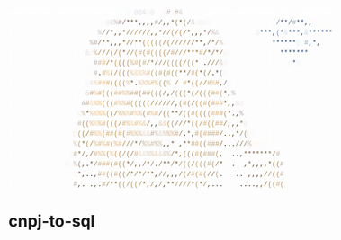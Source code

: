 <html><code><span class="ascii" style="
display:inline-block;
letter-spacing:0;
line-height:1.5;
font-family:'Consolas','BitstreamVeraSansMono','CourierNew',Courier,monospace;
font-size:12px;
">
<span style="color:#FFFFFF;">@</span><span style="color:#FFFFFF;">@</span><span style="color:#FFFFFF;">@</span><span style="color:#FFFFFF;">@</span><span style="color:#FFFFFF;">@</span><span style="color:#FFFFFF;">@</span><span style="color:#FFFFFF;">@</span><span style="color:#FFFFFF;">@</span><span style="color:#FFFFFF;">@</span><span style="color:#FFFFFF;">@</span><span style="color:#FFFFFF;">@</span><span style="color:#FFFFFF;">@</span><span style="color:#FFFFFF;">@</span><span style="color:#FFFFFF;">@</span><span style="color:#FFFFFF;">@</span><span style="color:#FFFFFF;">@</span><span style="color:#FFFFFF;">@</span><span style="color:#FFFFFF;">@</span><span style="color:#FFFFFF;">@</span><span style="color:#FFFFFF;">@</span><span style="color:#FFFFFF;">@</span><span style="color:#FFFFFF;">@</span><span style="color:#FFFFFF;">@</span><span style="color:#FFFFFF;">@</span><span style="color:#FFFFFF;">@</span><span style="color:#FFFFFF;">@</span><span style="color:#FDFFFE;">@</span><span style="color:#FDFFFE;">@</span><span style="color:#F9FFFF;">@</span><span style="color:#FAF8FB;">@</span><span style="color:#FFFDFF;">@</span><span style="color:#E5E4E9;">@</span><span style="color:#E6E4E9;">@</span><span style="color:#E2DCE0;">&</span><span style="color:#FAF4F8;">@</span><span style="color:#E5E7E6;">@</span><span style="color:#FCFDFD;">@</span><span style="color:#FDFEFF;">@</span><span style="color:#FAF3F2;">@</span><span style="color:#B1ABAD;">#</span><span style="color:#FFF7F4;">@</span><span style="color:#B2A092;">#</span><span style="color:#D8CEC5;">&</span><span style="color:#FAFDFE;">@</span><span style="color:#FCFFFF;">@</span><span style="color:#FDFEFF;">@</span><span style="color:#FDFDFD;">@</span><span style="color:#FEFEFE;">@</span><span style="color:#FEFEFE;">@</span><span style="color:#FFFFFF;">@</span><span style="color:#FFFFFF;">@</span><span style="color:#FFFFFF;">@</span><span style="color:#FFFFFF;">@</span><span style="color:#FFFFFF;">@</span><span style="color:#FFFFFF;">@</span><span style="color:#FFFFFF;">@</span><span style="color:#FFFFFF;">@</span><span style="color:#FFFFFF;">@</span><span style="color:#FFFFFF;">@</span><span style="color:#FFFFFF;">@</span><span style="color:#FFFFFF;">@</span><span style="color:#FFFFFF;">@</span><span style="color:#FFFFFF;">@</span><span style="color:#FFFFFF;">@</span><span style="color:#FFFFFF;">@</span><span style="color:#FFFFFF;">@</span><span style="color:#FFFFFF;">@</span><span style="color:#FFFFFF;">@</span><span style="color:#FFFFFF;">@</span><span style="color:#FFFAFF;">@</span><span style="color:#FCFFFF;">@</span><span style="color:#FFFEFC;">@</span><span style="color:#FDFFFF;">@</span><span style="color:#FEFFFF;">@</span><span style="color:#FFFFFF;">@</span><span style="color:#FFFFFF;">@</span><span style="color:#FFFFFF;">@</span><span style="color:#FFFFFF;">@</span><span style="color:#FFFFFF;">@</span><span style="color:#FFFFFF;">@</span>
<span style="color:#FFFFFF;">@</span><span style="color:#FDFDFD;">@</span><span style="color:#FDFDFD;">@</span><span style="color:#FDFDFD;">@</span><span style="color:#FDFDFD;">@</span><span style="color:#FDFDFD;">@</span><span style="color:#FDFDFD;">@</span><span style="color:#FDFDFD;">@</span><span style="color:#FDFDFD;">@</span><span style="color:#FDFDFD;">@</span><span style="color:#FDFDFD;">@</span><span style="color:#FDFDFD;">@</span><span style="color:#FDFDFD;">@</span><span style="color:#FDFDFD;">@</span><span style="color:#FDFDFD;">@</span><span style="color:#FDFDFD;">@</span><span style="color:#FDFDFD;">@</span><span style="color:#FDFDFD;">@</span><span style="color:#FDFDFD;">@</span><span style="color:#FDFDFD;">@</span><span style="color:#FDFDFD;">@</span><span style="color:#FDFDFD;">@</span><span style="color:#FCFCFC;">@</span><span style="color:#FCFCFC;">@</span><span style="color:#EBEDE8;">@</span><span style="color:#E1DCD9;">&</span><span style="color:#C6BCBE;">%</span><span style="color:#AA9794;">#</span><span style="color:#766463;">/</span><span style="color:#644C40;">*</span><span style="color:#665136;">*</span><span style="color:#736042;">*</span><span style="color:#4F3D22;">,</span><span style="color:#45382A;">,</span><span style="color:#52443F;">,</span><span style="color:#4B3C36;">,</span><span style="color:#B7A8A3;">#</span><span style="color:#7E6D5D;">/</span><span style="color:#564630;">,</span><span style="color:#634C31;">,</span><span style="color:#816243;">*</span><span style="color:#A2825C;">(</span><span style="color:#6C5330;">*</span><span style="color:#A08A72;">(</span><span style="color:#857469;">/</span><span style="color:#D8D2CF;">&</span><span style="color:#F8F8F3;">@</span><span style="color:#F1F0EC;">@</span><span style="color:#F7F5F8;">@</span><span style="color:#F9F7FA;">@</span><span style="color:#FDFDFD;">@</span><span style="color:#FDFDFD;">@</span><span style="color:#FDFDFD;">@</span><span style="color:#FDFDFD;">@</span><span style="color:#FDFDFD;">@</span><span style="color:#FDFDFD;">@</span><span style="color:#FDFDFD;">@</span><span style="color:#FDFDFD;">@</span><span style="color:#FDFDFD;">@</span><span style="color:#FDFDFD;">@</span><span style="color:#FDFDFD;">@</span><span style="color:#FDFDFD;">@</span><span style="color:#FCFDFD;">@</span><span style="color:#FCFDFD;">@</span><span style="color:#FEFDFD;">@</span><span style="color:#F6F9FC;">@</span><span style="color:#657A8D;">/</span><span style="color:#385070;">*</span><span style="color:#435279;">*</span><span style="color:#5B6A87;">/</span><span style="color:#90A5BB;">#</span><span style="color:#344E7C;">*</span><span style="color:#2A477F;">*</span><span style="color:#234771;">,</span><span style="color:#304660;">,</span><span style="color:#FDF9FC;">@</span><span style="color:#FCFDF7;">@</span><span style="color:#FCFCF9;">@</span><span style="color:#FDFDFA;">@</span><span style="color:#FDFCFD;">@</span>
<span style="color:#FFFFFF;">@</span><span style="color:#FDFDFD;">@</span><span style="color:#FDFDFD;">@</span><span style="color:#FDFDFD;">@</span><span style="color:#FDFDFD;">@</span><span style="color:#FDFDFD;">@</span><span style="color:#FDFDFD;">@</span><span style="color:#FDFDFD;">@</span><span style="color:#FDFDFD;">@</span><span style="color:#FDFDFD;">@</span><span style="color:#FDFDFD;">@</span><span style="color:#FDFDFD;">@</span><span style="color:#FDFDFD;">@</span><span style="color:#FDFDFD;">@</span><span style="color:#FDFDFD;">@</span><span style="color:#FDFDFD;">@</span><span style="color:#FDFDFD;">@</span><span style="color:#FDFDFD;">@</span><span style="color:#FDFDFD;">@</span><span style="color:#FDFDFD;">@</span><span style="color:#FDFCFD;">@</span><span style="color:#FBFAFB;">@</span><span style="color:#CEC2C3;">%</span><span style="color:#84716D;">/</span><span style="color:#7E665C;">/</span><span style="color:#68523F;">*</span><span style="color:#583E24;">,</span><span style="color:#5B4422;">,</span><span style="color:#83683B;">*</span><span style="color:#947441;">/</span><span style="color:#AD8246;">/</span><span style="color:#A97C3C;">/</span><span style="color:#A67A3B;">/</span><span style="color:#997236;">/</span><span style="color:#9F783C;">/</span><span style="color:#67481A;">,</span><span style="color:#6E4F19;">,</span><span style="color:#8A6B34;">*</span><span style="color:#9F783B;">/</span><span style="color:#A87B3C;">/</span><span style="color:#BC8F50;">(</span><span style="color:#AB7F40;">/</span><span style="color:#AE8A4F;">(</span><span style="color:#947340;">/</span><span style="color:#6E512B;">*</span><span style="color:#523B20;">,</span><span style="color:#4E351E;">,</span><span style="color:#5A3C2B;">,</span><span style="color:#6B5444;">*</span><span style="color:#826961;">/</span><span style="color:#CCC0BF;">%</span><span style="color:#D8D2D8;">&</span><span style="color:#FDFDFD;">@</span><span style="color:#FDFDFD;">@</span><span style="color:#FDFDFD;">@</span><span style="color:#FDFDFD;">@</span><span style="color:#FDFDFD;">@</span><span style="color:#FDFDFD;">@</span><span style="color:#FDFDFD;">@</span><span style="color:#FDFDFD;">@</span><span style="color:#FBFCF8;">@</span><span style="color:#EAECF8;">@</span><span style="color:#2C4A85;">*</span><span style="color:#204B80;">*</span><span style="color:#274B7C;">*</span><span style="color:#2A3C59;">,</span><span style="color:#7B8FB8;">(</span><span style="color:#475A7C;">*</span><span style="color:#D1E3EA;">&</span><span style="color:#2B487C;">*</span><span style="color:#254987;">*</span><span style="color:#264983;">*</span><span style="color:#2B4155;">,</span><span style="color:#C7D8E9;">&</span><span style="color:#35527E;">*</span><span style="color:#2B4D83;">*</span><span style="color:#284880;">*</span><span style="color:#284880;">*</span><span style="color:#2A4387;">*</span><span style="color:#516575;">*</span>
<span style="color:#FFFFFF;">@</span><span style="color:#FDFDFD;">@</span><span style="color:#FDFDFD;">@</span><span style="color:#FDFDFD;">@</span><span style="color:#FDFDFD;">@</span><span style="color:#FDFDFD;">@</span><span style="color:#FDFDFD;">@</span><span style="color:#FDFDFD;">@</span><span style="color:#FDFDFD;">@</span><span style="color:#FDFDFD;">@</span><span style="color:#FDFDFD;">@</span><span style="color:#FDFDFD;">@</span><span style="color:#FDFDFD;">@</span><span style="color:#FDFDFD;">@</span><span style="color:#FDFDFD;">@</span><span style="color:#FDFDFD;">@</span><span style="color:#FDFDFD;">@</span><span style="color:#FDFDFD;">@</span><span style="color:#FDFDFD;">@</span><span style="color:#FDFDFD;">@</span><span style="color:#BBB5B2;">%</span><span style="color:#B9A39C;">#</span><span style="color:#8A6B51;">/</span><span style="color:#89643B;">*</span><span style="color:#805B34;">*</span><span style="color:#553816;">,</span><span style="color:#56391B;">,</span><span style="color:#5B3A0D;">,</span><span style="color:#80561D;">*</span><span style="color:#9D7436;">/</span><span style="color:#A27937;">/</span><span style="color:#946C2A;">*</span><span style="color:#8F6625;">*</span><span style="color:#B78A4E;">(</span><span style="color:#B6894D;">(</span><span style="color:#C2995A;">(</span><span style="color:#BB9252;">(</span><span style="color:#C2995B;">(</span><span style="color:#A47B3E;">/</span><span style="color:#B0894B;">(</span><span style="color:#AB8345;">/</span><span style="color:#A47834;">/</span><span style="color:#A47733;">/</span><span style="color:#A27233;">/</span><span style="color:#9C7239;">/</span><span style="color:#906E39;">/</span><span style="color:#7B5B29;">*</span><span style="color:#755429;">*</span><span style="color:#614017;">,</span><span style="color:#8B6A41;">/</span><span style="color:#8A6741;">*</span><span style="color:#9E815F;">/</span><span style="color:#D0C2B7;">%</span><span style="color:#F6F7F6;">@</span><span style="color:#FCFCFC;">@</span><span style="color:#FDFDFD;">@</span><span style="color:#FDFDFD;">@</span><span style="color:#FDFDFD;">@</span><span style="color:#FDFDFD;">@</span><span style="color:#FDFDFD;">@</span><span style="color:#FDFDFD;">@</span><span style="color:#FDFDFD;">@</span><span style="color:#FDFDFD;">@</span><span style="color:#FDFDFD;">@</span><span style="color:#FEFEFE;">@</span><span style="color:#2D4876;">*</span><span style="color:#224B7F;">*</span><span style="color:#284880;">*</span><span style="color:#284880;">*</span><span style="color:#234B7E;">*</span><span style="color:#29487E;">*</span><span style="color:#E8F3F5;">@</span><span style="color:#F0FCFD;">@</span><span style="color:#94A9C1;">#</span><span style="color:#2C4470;">,</span><span style="color:#284A85;">*</span><span style="color:#2A3F5A;">,</span><span style="color:#FAFBF2;">@</span><span style="color:#FCFCFC;">@</span><span style="color:#FDFDFD;">@</span>
<span style="color:#FFFFFF;">@</span><span style="color:#FDFDFD;">@</span><span style="color:#FDFDFD;">@</span><span style="color:#FDFDFD;">@</span><span style="color:#FDFDFD;">@</span><span style="color:#FDFDFD;">@</span><span style="color:#FDFDFD;">@</span><span style="color:#FDFDFD;">@</span><span style="color:#FDFDFD;">@</span><span style="color:#FDFDFD;">@</span><span style="color:#FDFDFD;">@</span><span style="color:#FDFDFD;">@</span><span style="color:#FDFDFD;">@</span><span style="color:#FDFDFD;">@</span><span style="color:#FDFDFD;">@</span><span style="color:#FDFDFD;">@</span><span style="color:#FFFFFF;">@</span><span style="color:#FDFDFD;">@</span><span style="color:#FCFCFC;">@</span><span style="color:#E4E4E4;">&</span><span style="color:#FBF3EE;">@</span><span style="color:#D2BA9F;">%</span><span style="color:#B68143;">/</span><span style="color:#A2753C;">/</span><span style="color:#A0733B;">/</span><span style="color:#BB8F4F;">(</span><span style="color:#A77935;">/</span><span style="color:#B98A47;">(</span><span style="color:#8C5F1E;">*</span><span style="color:#B18544;">/</span><span style="color:#A47C3E;">/</span><span style="color:#BF9860;">(</span><span style="color:#D1A978;">#</span><span style="color:#BF9A67;">(</span><span style="color:#C6A16D;">#</span><span style="color:#C69F64;">(</span><span style="color:#C49E62;">(</span><span style="color:#BD945F;">(</span><span style="color:#B79565;">(</span><span style="color:#A78255;">/</span><span style="color:#C6A16B;">#</span><span style="color:#AA824E;">/</span><span style="color:#AB8548;">/</span><span style="color:#AF8645;">/</span><span style="color:#936A28;">*</span><span style="color:#976F2B;">*</span><span style="color:#946B2C;">*</span><span style="color:#CBA36B;">#</span><span style="color:#927342;">/</span><span style="color:#816237;">*</span><span style="color:#936D3E;">/</span><span style="color:#866228;">*</span><span style="color:#91734F;">/</span><span style="color:#F6F2F4;">@</span><span style="color:#FAFAFA;">@</span><span style="color:#FCFCFC;">@</span><span style="color:#FDFDFD;">@</span><span style="color:#FDFDFD;">@</span><span style="color:#FDFDFD;">@</span><span style="color:#FDFDFD;">@</span><span style="color:#FDFDFD;">@</span><span style="color:#FDFDFD;">@</span><span style="color:#FDFDFD;">@</span><span style="color:#FDFDFD;">@</span><span style="color:#FFFFFF;">@</span><span style="color:#FDFCFC;">@</span><span style="color:#FDFCF8;">@</span><span style="color:#445477;">*</span><span style="color:#2F4A82;">*</span><span style="color:#284880;">*</span><span style="color:#284880;">*</span><span style="color:#28497B;">*</span><span style="color:#2B498C;">*</span><span style="color:#385075;">*</span><span style="color:#FDFBFD;">@</span><span style="color:#FDFCFD;">@</span><span style="color:#FDFDFD;">@</span><span style="color:#FDFDFD;">@</span><span style="color:#FDFDFD;">@</span><span style="color:#FDFDFD;">@</span>
<span style="color:#FFFFFF;">@</span><span style="color:#FDFDFD;">@</span><span style="color:#FDFDFD;">@</span><span style="color:#FDFDFD;">@</span><span style="color:#FDFDFD;">@</span><span style="color:#FDFDFD;">@</span><span style="color:#FDFDFD;">@</span><span style="color:#FDFDFD;">@</span><span style="color:#FDFDFD;">@</span><span style="color:#FDFDFD;">@</span><span style="color:#FDFDFD;">@</span><span style="color:#FDFDFD;">@</span><span style="color:#FDFDFD;">@</span><span style="color:#FDFDFD;">@</span><span style="color:#FDFDFD;">@</span><span style="color:#FDFDFD;">@</span><span style="color:#FDFDFD;">@</span><span style="color:#FDFDFD;">@</span><span style="color:#FDFDFD;">@</span><span style="color:#FCFCFC;">@</span><span style="color:#FAFBFD;">@</span><span style="color:#B9AB9D;">#</span><span style="color:#D2AC8A;">#</span><span style="color:#D9A765;">#</span><span style="color:#A97C3C;">/</span><span style="color:#81582B;">*</span><span style="color:#C79A5A;">(</span><span style="color:#B68949;">(</span><span style="color:#AF8453;">(</span><span style="color:#B6915B;">(</span><span style="color:#DBB787;">%</span><span style="color:#D8B380;">#</span><span style="color:#B69457;">(</span><span style="color:#C8A86D;">#</span><span style="color:#A7884D;">/</span><span style="color:#876B3D;">*</span><span style="color:#836C4F;">/</span><span style="color:#9A7B4D;">/</span><span style="color:#A08153;">/</span><span style="color:#BF9E6E;">(</span><span style="color:#BD9B6B;">(</span><span style="color:#B69561;">(</span><span style="color:#A78652;">(</span><span style="color:#A78348;">/</span><span style="color:#B89459;">(</span><span style="color:#BA8C4D;">(</span><span style="color:#816539;">*</span><span style="color:#120F00;"> </span><span style="color:#3F2B0D;">.</span><span style="color:#916E3B;">/</span><span style="color:#A67A39;">/</span><span style="color:#947656;">/</span><span style="color:#D5CBCC;">&</span><span style="color:#F4EFEF;">@</span><span style="color:#FCFCFC;">@</span><span style="color:#FDFDFD;">@</span><span style="color:#FDFDFD;">@</span><span style="color:#FDFDFD;">@</span><span style="color:#FDFDFD;">@</span><span style="color:#FDFDFD;">@</span><span style="color:#FDFDFD;">@</span><span style="color:#FDFDFD;">@</span><span style="color:#FDFDFD;">@</span><span style="color:#FDFDFD;">@</span><span style="color:#FFFFFF;">@</span><span style="color:#FDFDFD;">@</span><span style="color:#FDFDFD;">@</span><span style="color:#FCFDFA;">@</span><span style="color:#FDFBFA;">@</span><span style="color:#F4F5F3;">@</span><span style="color:#31447A;">*</span><span style="color:#EFF4F9;">@</span><span style="color:#FDFAF4;">@</span><span style="color:#FCFDFD;">@</span><span style="color:#FDFDFD;">@</span><span style="color:#FDFDFD;">@</span><span style="color:#FDFDFD;">@</span><span style="color:#FDFDFD;">@</span><span style="color:#FDFDFD;">@</span><span style="color:#FDFDFD;">@</span>
<span style="color:#FFFFFF;">@</span><span style="color:#FDFDFD;">@</span><span style="color:#FDFDFD;">@</span><span style="color:#FDFDFD;">@</span><span style="color:#FDFDFD;">@</span><span style="color:#FDFDFD;">@</span><span style="color:#FDFDFD;">@</span><span style="color:#FDFDFD;">@</span><span style="color:#FDFDFD;">@</span><span style="color:#FDFDFD;">@</span><span style="color:#FDFDFD;">@</span><span style="color:#FDFDFD;">@</span><span style="color:#FDFDFD;">@</span><span style="color:#FDFDFD;">@</span><span style="color:#FDFDFD;">@</span><span style="color:#FDFDFD;">@</span><span style="color:#FDFDFD;">@</span><span style="color:#FDFDFD;">@</span><span style="color:#FDFDFD;">@</span><span style="color:#FBFBFB;">@</span><span style="color:#FBFAF7;">@</span><span style="color:#BBABAB;">#</span><span style="color:#3F2B17;">.</span><span style="color:#C2AA73;">#</span><span style="color:#F4CB8F;">%</span><span style="color:#C69C60;">(</span><span style="color:#A9783E;">/</span><span style="color:#CA9F62;">(</span><span style="color:#A78954;">(</span><span style="color:#BE9C68;">(</span><span style="color:#E1C7A3;">%</span><span style="color:#F3D4B4;">&</span><span style="color:#EDCDA7;">%</span><span style="color:#EECDA7;">%</span><span style="color:#D5B182;">#</span><span style="color:#BE9C6D;">(</span><span style="color:#BE9D6F;">(</span><span style="color:#BFA071;">#</span><span style="color:#B69669;">(</span><span style="color:#C6A267;">#</span><span style="color:#B3935B;">(</span><span style="color:#B6975F;">(</span><span style="color:#895F3E;">*</span><span style="color:#7F612D;">*</span><span style="color:#95723C;">/</span><span style="color:#D3AC73;">#</span><span style="color:#B89054;">(</span><span style="color:#805E23;">*</span><span style="color:#A98853;">(</span><span style="color:#8E6E3C;">/</span><span style="color:#3B2204;">.</span><span style="color:#594F4D;">*</span><span style="color:#97888B;">(</span><span style="color:#F6F7F7;">@</span><span style="color:#FDFDFD;">@</span><span style="color:#FDFDFD;">@</span><span style="color:#FDFDFD;">@</span><span style="color:#FDFDFD;">@</span><span style="color:#FDFDFD;">@</span><span style="color:#FDFDFD;">@</span><span style="color:#FDFDFD;">@</span><span style="color:#FDFDFD;">@</span><span style="color:#FDFDFD;">@</span><span style="color:#FDFDFD;">@</span><span style="color:#FFFFFF;">@</span><span style="color:#FDFDFD;">@</span><span style="color:#FDFDFD;">@</span><span style="color:#FDFDFD;">@</span><span style="color:#FDFDFD;">@</span><span style="color:#FDFDFD;">@</span><span style="color:#FDFDFD;">@</span><span style="color:#FDFDFD;">@</span><span style="color:#FDFDFD;">@</span><span style="color:#FDFDFD;">@</span><span style="color:#FDFDFD;">@</span><span style="color:#FDFDFD;">@</span><span style="color:#FDFDFD;">@</span><span style="color:#FDFDFD;">@</span><span style="color:#FDFDFD;">@</span><span style="color:#FDFDFD;">@</span>
<span style="color:#FFFFFF;">@</span><span style="color:#FDFDFD;">@</span><span style="color:#FDFDFD;">@</span><span style="color:#FDFDFD;">@</span><span style="color:#FDFDFD;">@</span><span style="color:#FDFDFD;">@</span><span style="color:#FDFDFD;">@</span><span style="color:#FDFDFD;">@</span><span style="color:#FDFDFD;">@</span><span style="color:#FDFDFD;">@</span><span style="color:#FDFDFD;">@</span><span style="color:#FDFDFD;">@</span><span style="color:#FDFDFD;">@</span><span style="color:#FDFDFD;">@</span><span style="color:#FDFDFD;">@</span><span style="color:#FDFDFD;">@</span><span style="color:#FDFDFD;">@</span><span style="color:#FDFDFD;">@</span><span style="color:#FDFDFD;">@</span><span style="color:#F6F6F6;">@</span><span style="color:#EAE1DA;">&</span><span style="color:#F2CEA3;">%</span><span style="color:#E8B775;">#</span><span style="color:#E6B66E;">#</span><span style="color:#D2A25F;">#</span><span style="color:#CB9A58;">(</span><span style="color:#B58846;">(</span><span style="color:#C6A062;">(</span><span style="color:#BE975A;">(</span><span style="color:#E6C6AB;">%</span><span style="color:#76522E;">*</span><span style="color:#42321C;">.</span><span style="color:#DDC6A6;">%</span><span style="color:#E6C69F;">%</span><span style="color:#DEBF91;">%</span><span style="color:#D3B181;">#</span><span style="color:#E0BE8E;">%</span><span style="color:#BD9E70;">(</span><span style="color:#AC8D5F;">(</span><span style="color:#DABC99;">%</span><span style="color:#2B1600;"> </span><span style="color:#A57B42;">/</span><span style="color:#260F06;"> </span><span style="color:#C5A374;">#</span><span style="color:#7C5A2B;">*</span><span style="color:#B7905B;">(</span><span style="color:#BC9355;">(</span><span style="color:#AD8541;">/</span><span style="color:#A37733;">/</span><span style="color:#D3A763;">#</span><span style="color:#E1BE85;">%</span><span style="color:#C0A470;">#</span><span style="color:#523D25;">,</span><span style="color:#766766;">/</span><span style="color:#F6F8F7;">@</span><span style="color:#FDFDFD;">@</span><span style="color:#FDFDFD;">@</span><span style="color:#FDFDFD;">@</span><span style="color:#FDFDFD;">@</span><span style="color:#FDFDFD;">@</span><span style="color:#FDFDFD;">@</span><span style="color:#FDFDFD;">@</span><span style="color:#FDFDFD;">@</span><span style="color:#FDFDFD;">@</span><span style="color:#FFFFFF;">@</span><span style="color:#FDFDFD;">@</span><span style="color:#FDFDFD;">@</span><span style="color:#FDFDFD;">@</span><span style="color:#FDFDFD;">@</span><span style="color:#FDFDFD;">@</span><span style="color:#FDFDFD;">@</span><span style="color:#FDFDFD;">@</span><span style="color:#FDFDFD;">@</span><span style="color:#FDFDFD;">@</span><span style="color:#FDFDFD;">@</span><span style="color:#FDFDFD;">@</span><span style="color:#FDFDFD;">@</span><span style="color:#FDFDFD;">@</span><span style="color:#FDFDFD;">@</span><span style="color:#FDFDFD;">@</span>
<span style="color:#FFFFFF;">@</span><span style="color:#FDFDFD;">@</span><span style="color:#FDFDFD;">@</span><span style="color:#FDFDFD;">@</span><span style="color:#FDFDFD;">@</span><span style="color:#FDFDFD;">@</span><span style="color:#FDFDFD;">@</span><span style="color:#FDFDFD;">@</span><span style="color:#FFFFFF;">@</span><span style="color:#FDFDFD;">@</span><span style="color:#FDFDFD;">@</span><span style="color:#FDFDFD;">@</span><span style="color:#FDFDFD;">@</span><span style="color:#FDFDFD;">@</span><span style="color:#FDFDFD;">@</span><span style="color:#FDFDFD;">@</span><span style="color:#FFFFFF;">@</span><span style="color:#FDFCFD;">@</span><span style="color:#F7FDF9;">@</span><span style="color:#E3DAD3;">&</span><span style="color:#C1A27E;">#</span><span style="color:#F4C890;">%</span><span style="color:#D2A663;">#</span><span style="color:#C5914A;">(</span><span style="color:#C39349;">(</span><span style="color:#BE8D4B;">(</span><span style="color:#DAB581;">#</span><span style="color:#DBB683;">#</span><span style="color:#E1BF8F;">%</span><span style="color:#DEBC8D;">%</span><span style="color:#CBA979;">#</span><span style="color:#C1A070;">#</span><span style="color:#B59363;">(</span><span style="color:#C3A271;">#</span><span style="color:#C7A675;">#</span><span style="color:#BD9C68;">(</span><span style="color:#BD9C68;">(</span><span style="color:#B18F62;">(</span><span style="color:#876D44;">/</span><span style="color:#614A24;">,</span><span style="color:#917953;">/</span><span style="color:#BC9D6F;">(</span><span style="color:#A68759;">(</span><span style="color:#AE8F61;">(</span><span style="color:#7C5E30;">*</span><span style="color:#AD8D5B;">(</span><span style="color:#A88143;">/</span><span style="color:#BA8B44;">(</span><span style="color:#CC9B58;">(</span><span style="color:#C99956;">(</span><span style="color:#D4A968;">#</span><span style="color:#DEBA7E;">#</span><span style="color:#C09F6C;">(</span><span style="color:#766246;">*</span><span style="color:#56433E;">,</span><span style="color:#BFB7B7;">%</span><span style="color:#FEFEFE;">@</span><span style="color:#FDFDFD;">@</span><span style="color:#FDFDFD;">@</span><span style="color:#FDFDFD;">@</span><span style="color:#FDFDFD;">@</span><span style="color:#FDFDFD;">@</span><span style="color:#FDFDFD;">@</span><span style="color:#FDFDFD;">@</span><span style="color:#FFFFFF;">@</span><span style="color:#FDFDFD;">@</span><span style="color:#FDFDFD;">@</span><span style="color:#FDFDFD;">@</span><span style="color:#FDFDFD;">@</span><span style="color:#FDFDFD;">@</span><span style="color:#FDFDFD;">@</span><span style="color:#FDFDFD;">@</span><span style="color:#FFFFFF;">@</span><span style="color:#FDFDFD;">@</span><span style="color:#FDFDFD;">@</span><span style="color:#FDFDFD;">@</span><span style="color:#FDFDFD;">@</span><span style="color:#FDFDFD;">@</span><span style="color:#FDFDFD;">@</span><span style="color:#FDFDFD;">@</span>
<span style="color:#FFFFFF;">@</span><span style="color:#FDFDFD;">@</span><span style="color:#FDFDFD;">@</span><span style="color:#FDFDFD;">@</span><span style="color:#FDFDFD;">@</span><span style="color:#FDFDFD;">@</span><span style="color:#FDFDFD;">@</span><span style="color:#FDFDFD;">@</span><span style="color:#FDFDFD;">@</span><span style="color:#FDFDFD;">@</span><span style="color:#FDFDFD;">@</span><span style="color:#FDFDFD;">@</span><span style="color:#FDFDFD;">@</span><span style="color:#FDFDFD;">@</span><span style="color:#FDFDFD;">@</span><span style="color:#FDFDFD;">@</span><span style="color:#FDFDFD;">@</span><span style="color:#FDFDFB;">@</span><span style="color:#B9ABAB;">#</span><span style="color:#BCA28B;">#</span><span style="color:#FBDCAF;">&</span><span style="color:#EEC693;">%</span><span style="color:#EBBE7C;">%</span><span style="color:#CF9B54;">(</span><span style="color:#CE9A4F;">(</span><span style="color:#BA8542;">(</span><span style="color:#DAB678;">#</span><span style="color:#E7C097;">%</span><span style="color:#E3BD8E;">%</span><span style="color:#CCA677;">#</span><span style="color:#BF9A6E;">(</span><span style="color:#B79565;">(</span><span style="color:#AE8D58;">(</span><span style="color:#B38E57;">(</span><span style="color:#AB864F;">(</span><span style="color:#A17B3E;">/</span><span style="color:#A17B3F;">/</span><span style="color:#A37E48;">/</span><span style="color:#8F7040;">/</span><span style="color:#A18154;">/</span><span style="color:#836D44;">/</span><span style="color:#624C26;">,</span><span style="color:#A88B60;">(</span><span style="color:#C09F6F;">#</span><span style="color:#AB895A;">(</span><span style="color:#926C3B;">/</span><span style="color:#C09457;">(</span><span style="color:#CF9D57;">(</span><span style="color:#D3A45A;">#</span><span style="color:#C3934A;">(</span><span style="color:#CDA261;">#</span><span style="color:#D9B57A;">#</span><span style="color:#D0AE80;">#</span><span style="color:#715535;">*</span><span style="color:#5E4F30;">,</span><span style="color:#463738;">,</span><span style="color:#EBE0E4;">&</span><span style="color:#F2F0F1;">@</span><span style="color:#FCFCFC;">@</span><span style="color:#FDFDFD;">@</span><span style="color:#FDFDFD;">@</span><span style="color:#FDFDFD;">@</span><span style="color:#FDFDFD;">@</span><span style="color:#FDFDFD;">@</span><span style="color:#FFFFFF;">@</span><span style="color:#FDFDFD;">@</span><span style="color:#FDFDFD;">@</span><span style="color:#FDFDFD;">@</span><span style="color:#FDFDFD;">@</span><span style="color:#FDFDFD;">@</span><span style="color:#FDFDFD;">@</span><span style="color:#FDFDFD;">@</span><span style="color:#FDFDFD;">@</span><span style="color:#FDFDFD;">@</span><span style="color:#FDFDFD;">@</span><span style="color:#FDFDFD;">@</span><span style="color:#FDFDFD;">@</span><span style="color:#FDFDFD;">@</span><span style="color:#FDFDFD;">@</span><span style="color:#FDFDFD;">@</span>
<span style="color:#FFFFFF;">@</span><span style="color:#FDFDFD;">@</span><span style="color:#FDFDFD;">@</span><span style="color:#FDFDFD;">@</span><span style="color:#FDFDFD;">@</span><span style="color:#FDFDFD;">@</span><span style="color:#FDFDFD;">@</span><span style="color:#FDFDFD;">@</span><span style="color:#FDFDFD;">@</span><span style="color:#FDFDFD;">@</span><span style="color:#FDFDFD;">@</span><span style="color:#FDFDFD;">@</span><span style="color:#FDFDFD;">@</span><span style="color:#FDFDFD;">@</span><span style="color:#FDFDFD;">@</span><span style="color:#FDFDFD;">@</span><span style="color:#FDFDFD;">@</span><span style="color:#F3F2F1;">@</span><span style="color:#CFBDAD;">%</span><span style="color:#745028;">*</span><span style="color:#E7C699;">%</span><span style="color:#EAC995;">%</span><span style="color:#EEC083;">%</span><span style="color:#EEBA77;">%</span><span style="color:#CD994E;">(</span><span style="color:#BE8A3F;">(</span><span style="color:#A37429;">/</span><span style="color:#E4B986;">%</span><span style="color:#DEBC8C;">%</span><span style="color:#EECC9C;">%</span><span style="color:#D5B17E;">#</span><span style="color:#EEC999;">%</span><span style="color:#E2BC90;">%</span><span style="color:#AE8B66;">(</span><span style="color:#CEAC81;">#</span><span style="color:#E1BF90;">%</span><span style="color:#CFAD85;">#</span><span style="color:#A1825A;">/</span><span style="color:#B48D60;">(</span><span style="color:#B99F72;">(</span><span style="color:#6E522B;">*</span><span style="color:#6F5531;">*</span><span style="color:#8D6C43;">/</span><span style="color:#B39164;">(</span><span style="color:#B4935E;">(</span><span style="color:#CCA56A;">#</span><span style="color:#CB9E4E;">(</span><span style="color:#CA9551;">(</span><span style="color:#BF8F46;">(</span><span style="color:#CC9C53;">(</span><span style="color:#DFB071;">#</span><span style="color:#D6AE73;">#</span><span style="color:#C4A36D;">#</span><span style="color:#AD9462;">(</span><span style="color:#6D5630;">*</span><span style="color:#432B0D;">.</span><span style="color:#59422A;">,</span><span style="color:#BAADB2;">%</span><span style="color:#FCFBFC;">@</span><span style="color:#FDFDFD;">@</span><span style="color:#FDFDFD;">@</span><span style="color:#FDFDFD;">@</span><span style="color:#FDFDFD;">@</span><span style="color:#FDFDFD;">@</span><span style="color:#FFFFFF;">@</span><span style="color:#FDFDFD;">@</span><span style="color:#FDFDFD;">@</span><span style="color:#FDFDFD;">@</span><span style="color:#FDFDFD;">@</span><span style="color:#FDFDFD;">@</span><span style="color:#FDFDFD;">@</span><span style="color:#FDFDFD;">@</span><span style="color:#FDFDFD;">@</span><span style="color:#FDFDFD;">@</span><span style="color:#FDFDFD;">@</span><span style="color:#FDFDFD;">@</span><span style="color:#FDFDFD;">@</span><span style="color:#FDFDFD;">@</span><span style="color:#FDFDFD;">@</span><span style="color:#FDFDFD;">@</span>
<span style="color:#FFFFFF;">@</span><span style="color:#FDFDFD;">@</span><span style="color:#FDFDFD;">@</span><span style="color:#FDFDFD;">@</span><span style="color:#FDFDFD;">@</span><span style="color:#FDFDFD;">@</span><span style="color:#FDFDFD;">@</span><span style="color:#FDFDFD;">@</span><span style="color:#FDFDFD;">@</span><span style="color:#FDFDFD;">@</span><span style="color:#FDFDFD;">@</span><span style="color:#FDFDFD;">@</span><span style="color:#FDFDFD;">@</span><span style="color:#FDFDFD;">@</span><span style="color:#FDFDFD;">@</span><span style="color:#FBFCFD;">@</span><span style="color:#FDFBF8;">@</span><span style="color:#BDB2A7;">#</span><span style="color:#B38B5F;">(</span><span style="color:#B98E66;">(</span><span style="color:#E4C08C;">%</span><span style="color:#F3CE9B;">%</span><span style="color:#E3B986;">%</span><span style="color:#D9A86E;">#</span><span style="color:#CD9856;">(</span><span style="color:#C79349;">(</span><span style="color:#BE8A3F;">(</span><span style="color:#B4873D;">/</span><span style="color:#D2AF6D;">#</span><span style="color:#E7C28C;">%</span><span style="color:#F7D8A6;">&</span><span style="color:#DDB783;">#</span><span style="color:#F4C99B;">%</span><span style="color:#E2D3B1;">&</span><span style="color:#917863;">/</span><span style="color:#4D3C32;">,</span><span style="color:#46352B;">,</span><span style="color:#E7CDB1;">&</span><span style="color:#EFD2AA;">&</span><span style="color:#C89659;">(</span><span style="color:#B78F60;">(</span><span style="color:#997944;">/</span><span style="color:#92713C;">/</span><span style="color:#957138;">/</span><span style="color:#876232;">*</span><span style="color:#B48A42;">(</span><span style="color:#CA9A51;">(</span><span style="color:#B7873F;">/</span><span style="color:#DAAA67;">#</span><span style="color:#C79654;">(</span><span style="color:#C5995B;">(</span><span style="color:#C9A372;">#</span><span style="color:#C8A676;">#</span><span style="color:#8A713E;">/</span><span style="color:#634819;">,</span><span style="color:#583C16;">,</span><span style="color:#6B4F29;">,</span><span style="color:#7F6849;">*</span><span style="color:#EBEBEA;">@</span><span style="color:#FCFCFC;">@</span><span style="color:#FCFCFC;">@</span><span style="color:#FDFDFD;">@</span><span style="color:#FDFDFD;">@</span><span style="color:#FDFDFD;">@</span><span style="color:#FFFFFF;">@</span><span style="color:#FDFDFD;">@</span><span style="color:#FDFDFD;">@</span><span style="color:#FDFDFD;">@</span><span style="color:#FDFDFD;">@</span><span style="color:#FDFDFD;">@</span><span style="color:#FDFDFD;">@</span><span style="color:#FDFDFD;">@</span><span style="color:#FDFDFD;">@</span><span style="color:#FDFDFD;">@</span><span style="color:#FDFDFD;">@</span><span style="color:#FDFDFD;">@</span><span style="color:#FDFDFD;">@</span><span style="color:#FDFDFD;">@</span><span style="color:#FDFDFD;">@</span><span style="color:#FDFDFD;">@</span>
<span style="color:#FFFFFF;">@</span><span style="color:#FDFDFD;">@</span><span style="color:#FDFDFD;">@</span><span style="color:#FDFDFD;">@</span><span style="color:#FDFDFD;">@</span><span style="color:#FDFDFD;">@</span><span style="color:#FDFDFD;">@</span><span style="color:#FDFDFD;">@</span><span style="color:#FDFDFD;">@</span><span style="color:#FDFDFD;">@</span><span style="color:#FDFDFD;">@</span><span style="color:#FDFDFD;">@</span><span style="color:#FDFDFD;">@</span><span style="color:#FDFDFD;">@</span><span style="color:#FDFDFD;">@</span><span style="color:#FBFBF9;">@</span><span style="color:#F4ECE5;">@</span><span style="color:#B79870;">(</span><span style="color:#AD8856;">(</span><span style="color:#9E7A34;">/</span><span style="color:#C7A368;">#</span><span style="color:#E9C393;">%</span><span style="color:#ECC695;">%</span><span style="color:#C49E5D;">(</span><span style="color:#CDA05F;">#</span><span style="color:#D7AA63;">#</span><span style="color:#BF8F44;">(</span><span style="color:#D2A25F;">#</span><span style="color:#B98E51;">(</span><span style="color:#DFB582;">#</span><span style="color:#E0BA8E;">%</span><span style="color:#DEBD91;">%</span><span style="color:#DEC1AB;">%</span><span style="color:#F2DEC9;">&</span><span style="color:#E3D3C9;">&</span><span style="color:#AF9E96;">#</span><span style="color:#D5C4BA;">%</span><span style="color:#E3DBC8;">&</span><span style="color:#E2C7B2;">%</span><span style="color:#D5B594;">%</span><span style="color:#DBB58F;">%</span><span style="color:#C7A271;">#</span><span style="color:#947347;">/</span><span style="color:#33160C;">.</span><span style="color:#876538;">*</span><span style="color:#795216;">,</span><span style="color:#C9A163;">#</span><span style="color:#C99E5F;">(</span><span style="color:#D3A66B;">#</span><span style="color:#CFA371;">#</span><span style="color:#C7A26E;">#</span><span style="color:#C7A779;">#</span><span style="color:#9A794D;">/</span><span style="color:#4E370F;">.</span><span style="color:#4C3406;">.</span><span style="color:#60401A;">,</span><span style="color:#795A25;">*</span><span style="color:#937A53;">/</span><span style="color:#A49486;">(</span><span style="color:#FAF6F2;">@</span><span style="color:#F9F9FA;">@</span><span style="color:#FDFDFD;">@</span><span style="color:#FDFDFD;">@</span><span style="color:#FDFDFD;">@</span><span style="color:#FFFFFF;">@</span><span style="color:#FDFDFD;">@</span><span style="color:#FDFDFD;">@</span><span style="color:#FDFDFD;">@</span><span style="color:#FDFDFD;">@</span><span style="color:#FDFDFD;">@</span><span style="color:#FDFDFD;">@</span><span style="color:#FDFDFD;">@</span><span style="color:#FDFDFD;">@</span><span style="color:#FDFDFD;">@</span><span style="color:#FDFDFD;">@</span><span style="color:#FDFDFD;">@</span><span style="color:#FDFDFD;">@</span><span style="color:#FDFDFD;">@</span><span style="color:#FDFDFD;">@</span><span style="color:#FDFDFD;">@</span>
<span style="color:#FFFFFF;">@</span><span style="color:#FDFDFD;">@</span><span style="color:#FDFDFD;">@</span><span style="color:#FDFDFD;">@</span><span style="color:#FDFDFD;">@</span><span style="color:#FDFDFD;">@</span><span style="color:#FDFDFD;">@</span><span style="color:#FDFDFD;">@</span><span style="color:#FDFDFD;">@</span><span style="color:#FDFDFD;">@</span><span style="color:#FDFDFD;">@</span><span style="color:#FDFDFD;">@</span><span style="color:#FDFDFD;">@</span><span style="color:#FDFDFD;">@</span><span style="color:#FDFDFD;">@</span><span style="color:#FDFDF4;">@</span><span style="color:#D9C3B7;">%</span><span style="color:#BB9361;">(</span><span style="color:#805F28;">*</span><span style="color:#B29454;">(</span><span style="color:#A57B44;">/</span><span style="color:#E5BA83;">%</span><span style="color:#D3AE78;">#</span><span style="color:#E7C28B;">%</span><span style="color:#DCB17D;">#</span><span style="color:#C39964;">(</span><span style="color:#E5BB86;">%</span><span style="color:#DEB37F;">#</span><span style="color:#A87E45;">/</span><span style="color:#A67D43;">/</span><span style="color:#A4834C;">/</span><span style="color:#7C6234;">*</span><span style="color:#937C5A;">/</span><span style="color:#C7B59D;">%</span><span style="color:#D9C7AF;">%</span><span style="color:#C5B39B;">#</span><span style="color:#CAB9A1;">%</span><span style="color:#D2C0AC;">%</span><span style="color:#564430;">,</span><span style="color:#5A3E24;">,</span><span style="color:#6D552D;">*</span><span style="color:#301600;"> </span><span style="color:#553D11;">,</span><span style="color:#77531E;">*</span><span style="color:#86612A;">*</span><span style="color:#C69C6D;">#</span><span style="color:#D1A867;">#</span><span style="color:#C49B63;">(</span><span style="color:#B18D50;">(</span><span style="color:#D2AE70;">#</span><span style="color:#C2A26A;">#</span><span style="color:#C09E70;">#</span><span style="color:#8E6E47;">/</span><span style="color:#413111;">.</span><span style="color:#301F05;">.</span><span style="color:#423114;">.</span><span style="color:#8B6B48;">/</span><span style="color:#8D6E41;">/</span><span style="color:#897B61;">/</span><span style="color:#CBBCB3;">%</span><span style="color:#FAF4F2;">@</span><span style="color:#F9F9F2;">@</span><span style="color:#FCFBF5;">@</span><span style="color:#FBFBF7;">@</span><span style="color:#FCFFFC;">@</span><span style="color:#FDFCF9;">@</span><span style="color:#FDFDFD;">@</span><span style="color:#FDFDFD;">@</span><span style="color:#FDFDFD;">@</span><span style="color:#FDFDFD;">@</span><span style="color:#FDFDFD;">@</span><span style="color:#FDFDFD;">@</span><span style="color:#FDFDFD;">@</span><span style="color:#FDFDFD;">@</span><span style="color:#FDFDFD;">@</span><span style="color:#FDFDFD;">@</span><span style="color:#FDFDFD;">@</span><span style="color:#FDFDFD;">@</span><span style="color:#FDFDFD;">@</span><span style="color:#FDFDFD;">@</span>
<span style="color:#FFFFFF;">@</span><span style="color:#FDFDFD;">@</span><span style="color:#FDFDFD;">@</span><span style="color:#FDFDFD;">@</span><span style="color:#FDFDFD;">@</span><span style="color:#FDFDFD;">@</span><span style="color:#FDFDFD;">@</span><span style="color:#FDFDFD;">@</span><span style="color:#FDFDFD;">@</span><span style="color:#FDFDFD;">@</span><span style="color:#FDFDFD;">@</span><span style="color:#FDFDFD;">@</span><span style="color:#FDFDFD;">@</span><span style="color:#FDFDFD;">@</span><span style="color:#FDFDFD;">@</span><span style="color:#F1F6F6;">@</span><span style="color:#BAA288;">#</span><span style="color:#84603C;">*</span><span style="color:#92734D;">/</span><span style="color:#6E5026;">,</span><span style="color:#8C7042;">/</span><span style="color:#D0AC78;">#</span><span style="color:#E3BF8B;">%</span><span style="color:#E0BB87;">%</span><span style="color:#BA9056;">(</span><span style="color:#ECC289;">%</span><span style="color:#C29762;">(</span><span style="color:#B88D59;">(</span><span style="color:#AC814D;">/</span><span style="color:#AF8550;">(</span><span style="color:#9F7346;">/</span><span style="color:#CCAE8D;">#</span><span style="color:#EBDBC9;">&</span><span style="color:#EDDED1;">&</span><span style="color:#DACCBA;">%</span><span style="color:#DFCCB4;">%</span><span style="color:#E4D1C2;">&</span><span style="color:#EADAC9;">&</span><span style="color:#E0D0C0;">&</span><span style="color:#D8C9B4;">%</span><span style="color:#9B8259;">/</span><span style="color:#826435;">*</span><span style="color:#75511C;">,</span><span style="color:#B1874E;">(</span><span style="color:#AF864C;">(</span><span style="color:#AC8450;">(</span><span style="color:#D2AD77;">#</span><span style="color:#B79458;">(</span><span style="color:#CEA973;">#</span><span style="color:#C8A36D;">#</span><span style="color:#CBAA7A;">#</span><span style="color:#B79565;">(</span><span style="color:#553C1D;">,</span><span style="color:#110E07;"> </span><span style="color:#110701;"> </span><span style="color:#3D2B1D;">.</span><span style="color:#2D1F0E;">.</span><span style="color:#594016;">,</span><span style="color:#816444;">*</span><span style="color:#735636;">*</span><span style="color:#775D3F;">*</span><span style="color:#71583B;">*</span><span style="color:#7C6345;">*</span><span style="color:#775A3B;">*</span><span style="color:#826545;">*</span><span style="color:#A17F5A;">/</span><span style="color:#C0ADA0;">#</span><span style="color:#FCFCFC;">@</span><span style="color:#FDFDFD;">@</span><span style="color:#FDFDFD;">@</span><span style="color:#FDFDFD;">@</span><span style="color:#FDFDFD;">@</span><span style="color:#FDFDFD;">@</span><span style="color:#FDFDFD;">@</span><span style="color:#FDFDFD;">@</span><span style="color:#FDFDFD;">@</span><span style="color:#FDFDFD;">@</span><span style="color:#FDFDFD;">@</span><span style="color:#FDFDFD;">@</span><span style="color:#FDFDFD;">@</span>
<span style="color:#FFFFFF;">@</span><span style="color:#FDFDFD;">@</span><span style="color:#FDFDFD;">@</span><span style="color:#FDFDFD;">@</span><span style="color:#FDFDFD;">@</span><span style="color:#FDFDFD;">@</span><span style="color:#FDFDFD;">@</span><span style="color:#FDFDFD;">@</span><span style="color:#FDFDFD;">@</span><span style="color:#FDFDFD;">@</span><span style="color:#FDFDFD;">@</span><span style="color:#FDFDFD;">@</span><span style="color:#FDFDFD;">@</span><span style="color:#FCFCFC;">@</span><span style="color:#F4F4F4;">@</span><span style="color:#FCF8F7;">@</span><span style="color:#CDBDB6;">%</span><span style="color:#977B6D;">(</span><span style="color:#594121;">,</span><span style="color:#341A0B;">.</span><span style="color:#715C3B;">*</span><span style="color:#957B4B;">/</span><span style="color:#CBA577;">#</span><span style="color:#D2AD75;">#</span><span style="color:#D5AB72;">#</span><span style="color:#B2884F;">(</span><span style="color:#CAA067;">#</span><span style="color:#BC9258;">(</span><span style="color:#AD874E;">(</span><span style="color:#7D5D2A;">*</span><span style="color:#917443;">/</span><span style="color:#6F511F;">,</span><span style="color:#6A4A1A;">,</span><span style="color:#8E6D40;">/</span><span style="color:#6F572E;">*</span><span style="color:#947851;">/</span><span style="color:#4B2E0E;">.</span><span style="color:#846D47;">/</span><span style="color:#745C36;">*</span><span style="color:#796138;">*</span><span style="color:#94754B;">/</span><span style="color:#6C5527;">*</span><span style="color:#A48452;">/</span><span style="color:#C29865;">(</span><span style="color:#BE9458;">(</span><span style="color:#A47A3E;">/</span><span style="color:#C69C63;">(</span><span style="color:#C29A60;">(</span><span style="color:#BD995F;">(</span><span style="color:#C9A473;">#</span><span style="color:#B4905C;">(</span><span style="color:#917246;">/</span><span style="color:#6B5835;">*</span><span style="color:#0D0702;"> </span><span style="color:#0D0600;"> </span><span style="color:#3D311E;">.</span><span style="color:#170A00;"> </span><span style="color:#28140A;"> </span><span style="color:#593D1E;">,</span><span style="color:#7F6242;">*</span><span style="color:#654729;">,</span><span style="color:#584022;">,</span><span style="color:#534021;">,</span><span style="color:#604621;">,</span><span style="color:#77562D;">*</span><span style="color:#A78558;">(</span><span style="color:#A78559;">(</span><span style="color:#B19F8F;">#</span><span style="color:#F8FDFC;">@</span><span style="color:#FDFDFD;">@</span><span style="color:#FDFDFD;">@</span><span style="color:#FDFDFD;">@</span><span style="color:#FDFDFD;">@</span><span style="color:#FDFDFD;">@</span><span style="color:#FDFDFD;">@</span><span style="color:#FDFDFD;">@</span><span style="color:#FDFDFD;">@</span><span style="color:#FDFDFD;">@</span><span style="color:#FDFDFD;">@</span><span style="color:#FDFDFD;">@</span>
<span style="color:#FFFFFF;">@</span><span style="color:#FDFDFD;">@</span><span style="color:#FDFDFD;">@</span><span style="color:#FDFDFD;">@</span><span style="color:#FFFFFF;">@</span><span style="color:#FDFDFD;">@</span><span style="color:#FDFDFD;">@</span><span style="color:#FDFDFD;">@</span><span style="color:#FFFFFF;">@</span><span style="color:#FDFDFD;">@</span><span style="color:#FDFDFD;">@</span><span style="color:#FDFDFD;">@</span><span style="color:#FFFFFF;">@</span><span style="color:#FDFDFD;">@</span><span style="color:#FDFDFD;">@</span><span style="color:#FCFCFA;">@</span><span style="color:#FDF6F1;">@</span><span style="color:#705850;">*</span><span style="color:#493221;">,</span><span style="color:#3E2715;">.</span><span style="color:#3E3327;">.</span><span style="color:#664D2C;">,</span><span style="color:#BF9D70;">#</span><span style="color:#D6B488;">#</span><span style="color:#BF9968;">(</span><span style="color:#BE9A5E;">(</span><span style="color:#C99F66;">#</span><span style="color:#B78D53;">(</span><span style="color:#B58C4C;">(</span><span style="color:#937036;">/</span><span style="color:#83622D;">*</span><span style="color:#A3834E;">/</span><span style="color:#896934;">*</span><span style="color:#9E814F;">/</span><span style="color:#806236;">*</span><span style="color:#705526;">*</span><span style="color:#5B4011;">,</span><span style="color:#947851;">/</span><span style="color:#91754D;">/</span><span style="color:#6D5223;">,</span><span style="color:#583D0E;">,</span><span style="color:#624B1D;">,</span><span style="color:#9B7A48;">/</span><span style="color:#B48F58;">(</span><span style="color:#9A753E;">/</span><span style="color:#D1A971;">#</span><span style="color:#C59B61;">(</span><span style="color:#CEA56C;">#</span><span style="color:#BF9E69;">(</span><span style="color:#987743;">/</span><span style="color:#8D6C3E;">/</span><span style="color:#B49B72;">(</span><span style="color:#493512;">.</span><span style="color:#110A04;"> </span><span style="color:#17100A;"> </span><span style="color:#150705;"> </span><span style="color:#312110;">.</span><span style="color:#2B1A11;">.</span><span style="color:#2C1804;"> </span><span style="color:#5E442B;">,</span><span style="color:#63432A;">,</span><span style="color:#52391B;">,</span><span style="color:#56411A;">,</span><span style="color:#916E3D;">/</span><span style="color:#AB804A;">/</span><span style="color:#AD8854;">(</span><span style="color:#B89168;">(</span><span style="color:#B9A391;">#</span><span style="color:#FDFDFF;">@</span><span style="color:#FDFDFD;">@</span><span style="color:#FDFDFD;">@</span><span style="color:#FDFDFD;">@</span><span style="color:#FFFFFF;">@</span><span style="color:#FDFDFD;">@</span><span style="color:#FDFDFD;">@</span><span style="color:#FDFDFD;">@</span><span style="color:#FFFFFF;">@</span><span style="color:#FDFDFD;">@</span><span style="color:#FDFDFD;">@</span><span style="color:#FDFDFD;">@</span>
<span style="color:#FFFFFF;">@</span><span style="color:#FDFDFD;">@</span><span style="color:#FDFDFD;">@</span><span style="color:#FDFDFD;">@</span><span style="color:#FDFDFD;">@</span><span style="color:#FDFDFD;">@</span><span style="color:#FDFDFD;">@</span><span style="color:#FDFDFD;">@</span><span style="color:#FDFDFD;">@</span><span style="color:#FDFDFD;">@</span><span style="color:#FDFDFD;">@</span><span style="color:#FDFDFD;">@</span><span style="color:#FDFDFD;">@</span><span style="color:#FDFDFD;">@</span><span style="color:#FCFCFC;">@</span><span style="color:#FCFCFB;">@</span><span style="color:#B2A6A2;">#</span><span style="color:#533A35;">,</span><span style="color:#3D2823;">.</span><span style="color:#1B0C0C;"> </span><span style="color:#302011;">.</span><span style="color:#574226;">,</span><span style="color:#453417;">.</span><span style="color:#B89D78;">#</span><span style="color:#997A4E;">/</span><span style="color:#715327;">*</span><span style="color:#7F5C33;">*</span><span style="color:#AF8E5D;">(</span><span style="color:#BD9964;">(</span><span style="color:#AB884A;">/</span><span style="color:#B69257;">(</span><span style="color:#B7935C;">(</span><span style="color:#A4814A;">/</span><span style="color:#8A6838;">*</span><span style="color:#6D4B21;">,</span><span style="color:#927B4F;">/</span><span style="color:#67461B;">,</span><span style="color:#967947;">/</span><span style="color:#5F3F19;">,</span><span style="color:#775927;">*</span><span style="color:#76572A;">*</span><span style="color:#A4844F;">/</span><span style="color:#94743F;">/</span><span style="color:#A7824C;">/</span><span style="color:#A7834C;">/</span><span style="color:#886433;">*</span><span style="color:#B89669;">(</span><span style="color:#836334;">*</span><span style="color:#A38554;">/</span><span style="color:#644615;">,</span><span style="color:#41301D;">.</span><span style="color:#392815;">.</span><span style="color:#422E13;">.</span><span style="color:#0F0803;"> </span><span style="color:#1F150C;"> </span><span style="color:#1D130A;"> </span><span style="color:#200C04;"> </span><span style="color:#332011;">.</span><span style="color:#301F0E;">.</span><span style="color:#362009;">.</span><span style="color:#40240B;">.</span><span style="color:#674623;">,</span><span style="color:#6B4616;">,</span><span style="color:#996E3A;">/</span><span style="color:#B68B56;">(</span><span style="color:#BC9861;">(</span><span style="color:#CEA87C;">#</span><span style="color:#B7976E;">(</span><span style="color:#F9F9F0;">@</span><span style="color:#FDFDFD;">@</span><span style="color:#FDFDFD;">@</span><span style="color:#FDFDFD;">@</span><span style="color:#FDFDFD;">@</span><span style="color:#FDFDFD;">@</span><span style="color:#FDFDFD;">@</span><span style="color:#FDFDFD;">@</span><span style="color:#FDFDFD;">@</span><span style="color:#FDFDFD;">@</span><span style="color:#FDFDFD;">@</span><span style="color:#FDFDFD;">@</span>
</span></code></html>

# cnpj-to-sql


